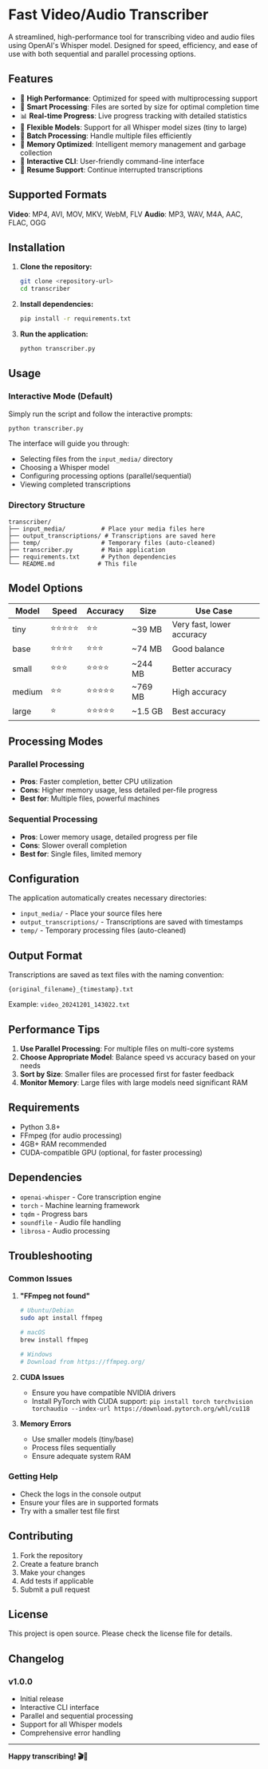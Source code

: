 # Fast Video/Audio Transcriber

A streamlined, high-performance tool for transcribing video and audio files using OpenAI's Whisper model. Designed for speed, efficiency, and ease of use with both sequential and parallel processing options.

## Features

- 🚀 **High Performance**: Optimized for speed with multiprocessing support
- 🎯 **Smart Processing**: Files are sorted by size for optimal completion time
- 📊 **Real-time Progress**: Live progress tracking with detailed statistics
- 🔧 **Flexible Models**: Support for all Whisper model sizes (tiny to large)
- 📁 **Batch Processing**: Handle multiple files efficiently
- 💾 **Memory Optimized**: Intelligent memory management and garbage collection
- 🎨 **Interactive CLI**: User-friendly command-line interface
- 📝 **Resume Support**: Continue interrupted transcriptions

## Supported Formats

**Video**: MP4, AVI, MOV, MKV, WebM, FLV
**Audio**: MP3, WAV, M4A, AAC, FLAC, OGG

## Installation

1. **Clone the repository:**
   ```bash
   git clone <repository-url>
   cd transcriber
   ```

2. **Install dependencies:**
   ```bash
   pip install -r requirements.txt
   ```

3. **Run the application:**
   ```bash
   python transcriber.py
   ```

## Usage

### Interactive Mode (Default)

Simply run the script and follow the interactive prompts:

```bash
python transcriber.py
```

The interface will guide you through:
- Selecting files from the `input_media/` directory
- Choosing a Whisper model
- Configuring processing options (parallel/sequential)
- Viewing completed transcriptions

### Directory Structure

```
transcriber/
├── input_media/          # Place your media files here
├── output_transcriptions/ # Transcriptions are saved here
├── temp/                 # Temporary files (auto-cleaned)
├── transcriber.py        # Main application
├── requirements.txt      # Python dependencies
└── README.md            # This file
```

## Model Options

| Model | Speed | Accuracy | Size | Use Case |
|-------|-------|----------|------|----------|
| tiny | ⭐⭐⭐⭐⭐ | ⭐⭐ | ~39 MB | Very fast, lower accuracy |
| base | ⭐⭐⭐⭐ | ⭐⭐⭐ | ~74 MB | Good balance |
| small | ⭐⭐⭐ | ⭐⭐⭐⭐ | ~244 MB | Better accuracy |
| medium | ⭐⭐ | ⭐⭐⭐⭐⭐ | ~769 MB | High accuracy |
| large | ⭐ | ⭐⭐⭐⭐⭐ | ~1.5 GB | Best accuracy |

## Processing Modes

### Parallel Processing
- **Pros**: Faster completion, better CPU utilization
- **Cons**: Higher memory usage, less detailed per-file progress
- **Best for**: Multiple files, powerful machines

### Sequential Processing
- **Pros**: Lower memory usage, detailed progress per file
- **Cons**: Slower overall completion
- **Best for**: Single files, limited memory

## Configuration

The application automatically creates necessary directories:
- `input_media/` - Place your source files here
- `output_transcriptions/` - Transcriptions are saved with timestamps
- `temp/` - Temporary processing files (auto-cleaned)

## Output Format

Transcriptions are saved as text files with the naming convention:
```
{original_filename}_{timestamp}.txt
```

Example: `video_20241201_143022.txt`

## Performance Tips

1. **Use Parallel Processing**: For multiple files on multi-core systems
2. **Choose Appropriate Model**: Balance speed vs accuracy based on your needs
3. **Sort by Size**: Smaller files are processed first for faster feedback
4. **Monitor Memory**: Large files with large models need significant RAM

## Requirements

- Python 3.8+
- FFmpeg (for audio processing)
- 4GB+ RAM recommended
- CUDA-compatible GPU (optional, for faster processing)

## Dependencies

- `openai-whisper` - Core transcription engine
- `torch` - Machine learning framework
- `tqdm` - Progress bars
- `soundfile` - Audio file handling
- `librosa` - Audio processing

## Troubleshooting

### Common Issues

1. **"FFmpeg not found"**
   ```bash
   # Ubuntu/Debian
   sudo apt install ffmpeg

   # macOS
   brew install ffmpeg

   # Windows
   # Download from https://ffmpeg.org/
   ```

2. **CUDA Issues**
   - Ensure you have compatible NVIDIA drivers
   - Install PyTorch with CUDA support: `pip install torch torchvision torchaudio --index-url https://download.pytorch.org/whl/cu118`

3. **Memory Errors**
   - Use smaller models (tiny/base)
   - Process files sequentially
   - Ensure adequate system RAM

### Getting Help

- Check the logs in the console output
- Ensure your files are in supported formats
- Try with a smaller test file first

## Contributing

1. Fork the repository
2. Create a feature branch
3. Make your changes
4. Add tests if applicable
5. Submit a pull request

## License

This project is open source. Please check the license file for details.

## Changelog

### v1.0.0
- Initial release
- Interactive CLI interface
- Parallel and sequential processing
- Support for all Whisper models
- Comprehensive error handling

---

**Happy transcribing! 🎬📝**
